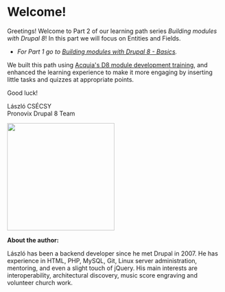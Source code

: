 # Welcome!

Greetings! Welcome to Part 2 of our learning path series *Building modules with Drupal 8*! In this part we will focus on Entities and Fields. 

* *For Part 1 go to [Building modules with Drupal 8 - Basics](https://www.outlearn.com/learn/pronovix/building-modules-drupal8-part1).*

We built this path using [Acquia's D8 module development training](https://docs.acquia.com/articles/building-drupal-8-modules), and enhanced the learning experience to make it more engaging by inserting little tasks and quizzes at appropriate points.

Good luck!

László CSÉCSY<br />
Pronovix Drupal 8 Team

<img src="http://pronovix.com/sites/default/files/boobaa_nagy.jpg" align="left" height="250px" width="250px">

<br clear="all">

**About the author:**

László has been a backend developer since he met Drupal in 2007. He has experience in HTML, PHP, MySQL, Git, Linux server administration, mentoring, and even a slight touch of jQuery. His main interests are interoperability, architectural discovery, music score engraving and volunteer church work.
